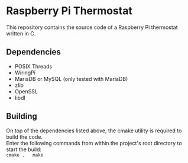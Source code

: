 Raspberry Pi Thermostat
==
This repository contains the source code of a Raspberry Pi thermostat written in C.

Dependencies
--
* POSIX Threads
* WiringPi
* MariaDB or MySQL (only tested with MariaDB)
* zlib
* OpenSSL
* libdl

Building
--
On top of the dependencies listed above, the cmake utility is required to build the code.  
Enter the following commands from within the project's root directory to start the build:  
`cmake .  
make`
